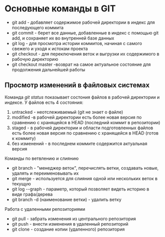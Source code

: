 # Основные команды в GIT

* git add - добавляет содержимое рабочей директории в индекс для последующего коммита
* git commit - берет все данные, добавленные в индекс с помощью git add, и сохраняет их во внутренней базе данных
* git log - для просмотра истории коммитов, начиная с самого свежего и уходя к истокам проекта
* git checkout - для переключения веток и выгрузки их содержимого в рабочую директорию
* git checkout master -возврат на самое актуальное состояние для продолжения дальнейшей работы

## Просмотр изменений в файловых системах
Команда *git status* показывает состония файлов в рабочей директории и индексе. У файлов есть 4 состояния:
1. untracked - неотслеживаемый (git  не знает о файле)
2. modified -в рабочей директории есть более новая версия по сравнению с хранящейся в HEAD (последний коммит в репозитории)
3. staged - в рабочей директории и области подготовленных файлов есть более новая версия по сравнению с хранящейся в HEAD (готов к коммиту)
4. без изменений - в последнем коммите содержится актуальная версия

Команды по ветвлению и слиянию 

* git branch - "менеджер веток", перечислять ветки, создавать новые, удалять и переименовывать их
* git merge - используется для слияния одной или нескольких веток в текущую
* git log --graph - параметр, который позволяет видеть историю в виде графа/дерева
* git branch -d (наименование ветки) - удалить ветку

Работа с удаленными репозиториями

* git pull - забрать изменения из центрального репозитория
* git push  - внести изменения в удаленный репозиторий
* git clone - создание копии (удаленного) репозитория 